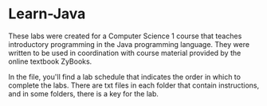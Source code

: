 # Learn-Java
These labs were created for a Computer Science 1 course that teaches introductory programming in the Java programming language.
They were written to be used in coordination with course material provided by the online textbook ZyBooks. 

In the file, you'll find a lab schedule that indicates the order in which to complete the labs.
There are txt files in each folder that contain instructions, and in some folders, there is a key for the lab.
